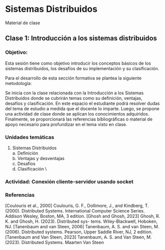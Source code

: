 # Sistemas Distribuidos
Material de clase


## Clase 1: Introducción a los sistemas distribuidos

### Objetivo:
Esta sesión tiene como objetivo introducir los conceptos básicos de los sistemas distribuidos, los desafíos de su implementación y su clasificación.

Para el desarrollo de esta sección formativa se plantea la siguiente metodología:

Se inicia con la clase relacionada con la Introducción a los Sistemas Distribuidos donde se cubrirán temas como su definición, ventajas, desafíos y clasificación. En este espacio el estudiante podrá resolver dudas del tema de estudio a medida que el docente lo imparte. Luego, se propone una actividad de clase donde se aplican los conocimientos adquiridos. Finalmente, se proporcionará las referencias bibliográficas o material de apoyo necesario para profundizar en el tema visto en clase.

### Unidades temáticas

1. Sistemas Distribuidos \
a. Definición \
b. Ventajas y desventajas \
c. Desafíos \
d. Clasificación \

### Actividad: Conexión cliente-servidor usando socket


### Referencias
[Coulouris et al., 2000] Coulouris, G. F., Dollimore, J., and Kindberg, T. (2000).
Distributed Systems. International Computer Science Series. Addison Wesley,
Boston, MA, 3 edition.
[Ghosh and Ghosh, 2023] Ghosh, R. K. and Ghosh, H. (2023). Distributed sys-
tems. Wiley-Blackwell, Hoboken, NJ.
[Tanenbaum and van Steen, 2006] Tanenbaum, A. S. and van Steen, M. (2006).
Distributed systems. Pearson, Upper Saddle River, NJ, 2 edition.
[Tanenbaum and Van Steen, 2023] Tanenbaum, A. S. and Van Steen, M. (2023).
Distributed Systems. Maarten Van Steen
